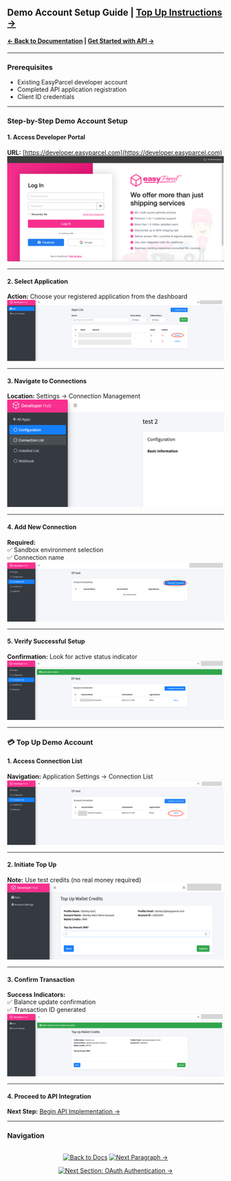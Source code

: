 ## Demo Account Setup Guide  | [Top Up Instructions →](#top-up-demo-account)

#### [← Back to Documentation](../README.md) | [Get Started with API →](1.get_started_with_easy_parcel_open_API.md)

---

### Prerequisites
- Existing EasyParcel developer account
- Completed API application registration
- Client ID credentials

---

### Step-by-Step Demo Account Setup

#### 1. Access Developer Portal
**URL:** [https://developer.easyparcel.com](https://developer.easyparcel.com)  
![Developer Portal Login](../7.Pictures/2.Create%20Sandbox/login_page.png "EasyParcel Developer Portal Login Interface")

---

#### 2. Select Application
**Action:** Choose your registered application from the dashboard  
![Application Selection](../7.Pictures/2.Create%20Sandbox/selectappsettings.png "Application Management Dashboard")

---

#### 3. Navigate to Connections
**Location:** Settings → Connection Management  
![Connection List Interface](../7.Pictures/2.Create%20Sandbox/selectconnectionlist.png "Connection Configuration Section")

---

#### 4. Add New Connection
**Required:**  
✅ Sandbox environment selection  
✅ Connection name  
![Add Connection Form](../7.Pictures/2.Create%20Sandbox/addconnection.png "New Connection Configuration Panel")

---

#### 5. Verify Successful Setup
**Confirmation:** Look for active status indicator  
![Demo Account Success](../7.Pictures/2.Create%20Sandbox/demo_acc_success.png "Successful Connection Creation Notification")

---

<a name="top-up-demo-account"></a>
### 💳 Top Up Demo Account

#### 1. Access Connection List
**Navigation:** Application Settings → Connection List  
![Top Up Navigation](../7.Pictures/2.Create%20Sandbox/selectconnectionlisttopup.png "Credit Management Section")

---

#### 2. Initiate Top Up
**Note:** Use test credits (no real money required)  
![Credit Top Up Interface](../7.Pictures/2.Create%20Sandbox/topup.png "Sandbox Credit Allocation Screen")

---

#### 3. Confirm Transaction
**Success Indicators:**  
✅ Balance update confirmation  
✅ Transaction ID generated  
![Top Up Success](../7.Pictures/2.Create%20Sandbox/topupsuccess.png "Credit Allocation Confirmation")

---

#### 4. Proceed to API Integration
**Next Step:** [Begin API Implementation →](../Guides/1.get_started_with_easy_parcel_open_API.md)

---

### Navigation
<div align="center" style="margin:2rem 0">

[![Back to Docs](https://img.shields.io/badge/Back_to_Docs-00AAEE?style=flat-square)](../README.md)
[![Next Paragraph →](https://img.shields.io/badge/Next_Paragraph%E2%86%92-00CC88?style=flat-square)](../2.Create%20Sandbox/2.top%20up%20sandbox%20credit.md)

[![Next Section: OAuth Authentication →](https://img.shields.io/badge/Next_Section:_OAuth_Authentication_%E2%86%92-00CC88?style=flat-square)](../3.OAuth%20Authentication/1.%20oauth%20authentication%20guide.md)

</div>
